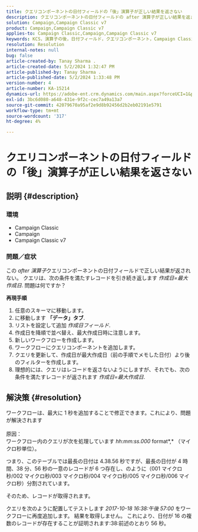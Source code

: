 ```yaml
---
title: クエリコンポーネントの日付フィールドの「後」演算子が正しい結果を返さない
description: クエリコンポーネントの日付フィールドの after 演算子が正しい結果を返さないCampaign Classicの問題を解決する方法を説明します。
solution: Campaign,Campaign Classic v7
product: Campaign,Campaign Classic v7
applies-to: Campaign Classic,Campaign,Campaign Classic v7
keywords: KCS，演算子の後，日付フィールド，クエリコンポーネント，Campaign Classic
resolution: Resolution
internal-notes: null
bug: false
article-created-by: Tanay Sharma .
article-created-date: 5/2/2024 1:32:47 PM
article-published-by: Tanay Sharma .
article-published-date: 5/2/2024 1:33:48 PM
version-number: 4
article-number: KA-15214
dynamics-url: https://adobe-ent.crm.dynamics.com/main.aspx?forceUCI=1&pagetype=entityrecord&etn=knowledgearticle&id=05cfa972-8808-ef11-9f8a-6045bd026dc7
exl-id: 3bc6d080-a648-431e-9f2c-cec7a49a13a7
source-git-commit: 42079670a95af2e9d8b92456d2b2eb02191e5791
workflow-type: tm+mt
source-wordcount: '317'
ht-degree: 4%

---
```


# クエリコンポーネントの日付フィールドの「後」演算子が正しい結果を返さない

## 説明 {#description}


### <b>環境</b>

- Campaign Classic
- Campaign
- Campaign Classic v7




### <b>問題／症状</b>

この *after 演算子*&#x200B;クエリコンポーネントの日付フィールドで正しい結果が返されない。 クエリは、次の条件を満たすレコードを引き続き返します *作成日=最大作成日*. 問題は何ですか？



<b>再現手順</b>



1. 任意のスキーマに移動します。
2. に移動します <b>「データ」タブ</b>.
3. リストを設定して追加 *作成日フィールド*.
4. 作成日を降順で並べ替え、最大作成日時に注意します。
5. 新しいワークフローを作成します。
6. ワークフローにクエリコンポーネントを追加します。
7. クエリを更新して、作成日が最大作成日（前の手順でメモした日付）より後のフィルターを作成します。
8. 理想的には、クエリはレコードを返さないようにしますが、それでも、次の条件を満たすレコードが返されます *作成日=最大作成日*.





## 解決策 {#resolution}




ワークフローは、最大に 1 秒を追加することで修正できます。これにより、問題が解決されます
<br><br>原因：<br>
ワークフロー内のクエリが次を処理しています *hh:mm:ss.000* format*,* （マイクロ秒単位）。

つまり、このテーブルでは最長の日付は 4.38.56 秒ですが、最長の日付が 4 時間、38 分、56 秒の一意のレコードが 6 つ存在し、のように（001 マイクロ秒/002 マイクロ秒/003 マイクロ秒/004 マイクロ秒/005 マイクロ秒/006 マイクロ秒）分割されています。

そのため、レコードが取得されます。

クエリを次のように配置してテストします *2017-10-18 16:38:午後 57:00* をワークフローに再度追加します。 結果を取得しません。 これにより、日付が 16 の複数のレコードが存在することが証明されます:38:前述のとおり 56 秒。
